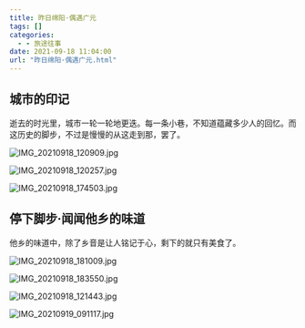 ```yaml
---
title: 昨日绵阳·偶遇广元
tags: []
categories:
  - - 旅途往事
date: 2021-09-18 11:04:00
url: "昨日绵阳·偶遇广元.html"
---
```


## 城市的印记

逝去的时光里，城市一轮一轮地更迭。每一条小巷，不知道蕴藏多少人的回忆。而这历史的脚步，不过是慢慢的从这走到那，罢了。

![IMG_20210918_120909.jpg](http://blog.dahouzi.cn/blog/picture/IMG_20210918_120909.jpg?imageView/2/w/800)

![IMG_20210918_120257.jpg](http://blog.dahouzi.cn/blog/picture/IMG_20210918_120257.jpg?imageView/2/w/800)

![IMG_20210918_174503.jpg](http://blog.dahouzi.cn/blog/picture/IMG_20210918_174503.jpg?imageView/2/w/800)

## 停下脚步·闻闻他乡的味道

他乡的味道中，除了乡音是让人铭记于心，剩下的就只有美食了。

![IMG_20210918_181009.jpg](http://blog.dahouzi.cn/blog/picture/IMG_20210918_181009.jpg?imageView/2/w/800)

![IMG_20210918_183550.jpg](http://blog.dahouzi.cn/blog/picture/IMG_20210918_183550.jpg?imageView/2/w/800)

![IMG_20210918_121443.jpg](http://blog.dahouzi.cn/blog/picture/IMG_20210918_121443.jpg?imageView/2/w/800)

![IMG_20210919_091117.jpg](http://blog.dahouzi.cn/blog/picture/IMG_20210919_091117.jpg?imageView/2/w/800)